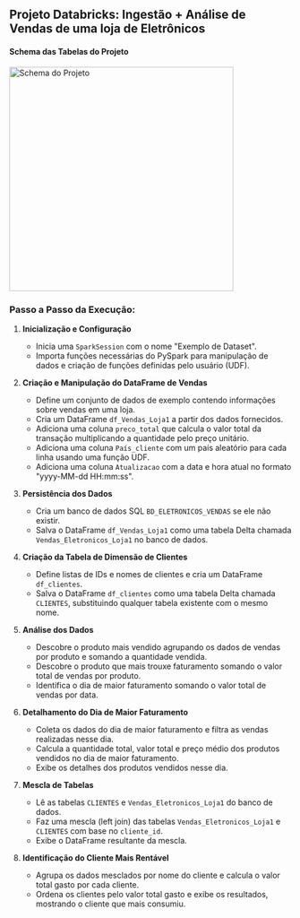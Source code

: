 ## Projeto Databricks: Ingestão + Análise de Vendas de uma loja de Eletrônicos
#### Schema das Tabelas do Projeto
<img src="https://github.com/marcelmarujo/Databricks-Vendas-Loja-Eletronicos/blob/master/Schema%20-%20Vendas%20Eletr%C3%B4nicos.jpeg?raw=true" alt="Schema do Projeto" width="400" />

### Passo a Passo da Execução:

1. **Inicialização e Configuração**
   - Inicia uma `SparkSession` com o nome "Exemplo de Dataset".
   - Importa funções necessárias do PySpark para manipulação de dados e criação de funções definidas pelo usuário (UDF).

2. **Criação e Manipulação do DataFrame de Vendas**
   - Define um conjunto de dados de exemplo contendo informações sobre vendas em uma loja.
   - Cria um DataFrame `df_Vendas_Loja1` a partir dos dados fornecidos.
   - Adiciona uma coluna `preco_total` que calcula o valor total da transação multiplicando a quantidade pelo preço unitário.
   - Adiciona uma coluna `País_cliente` com um país aleatório para cada linha usando uma função UDF.
   - Adiciona uma coluna `Atualizacao` com a data e hora atual no formato "yyyy-MM-dd HH:mm:ss".

3. **Persistência dos Dados**
   - Cria um banco de dados SQL `BD_ELETRONICOS_VENDAS` se ele não existir.
   - Salva o DataFrame `df_Vendas_Loja1` como uma tabela Delta chamada `Vendas_Eletronicos_Loja1` no banco de dados.

4. **Criação da Tabela de Dimensão de Clientes**
   - Define listas de IDs e nomes de clientes e cria um DataFrame `df_clientes`.
   - Salva o DataFrame `df_clientes` como uma tabela Delta chamada `CLIENTES`, substituindo qualquer tabela existente com o mesmo nome.

5. **Análise dos Dados**
   - Descobre o produto mais vendido agrupando os dados de vendas por produto e somando a quantidade vendida.
   - Descobre o produto que mais trouxe faturamento somando o valor total de vendas por produto.
   - Identifica o dia de maior faturamento somando o valor total de vendas por data.

6. **Detalhamento do Dia de Maior Faturamento**
   - Coleta os dados do dia de maior faturamento e filtra as vendas realizadas nesse dia.
   - Calcula a quantidade total, valor total e preço médio dos produtos vendidos no dia de maior faturamento.
   - Exibe os detalhes dos produtos vendidos nesse dia.

7. **Mescla de Tabelas**
   - Lê as tabelas `CLIENTES` e `Vendas_Eletronicos_Loja1` do banco de dados.
   - Faz uma mescla (left join) das tabelas `Vendas_Eletronicos_Loja1` e `CLIENTES` com base no `cliente_id`.
   - Exibe o DataFrame resultante da mescla.

8. **Identificação do Cliente Mais Rentável**
   - Agrupa os dados mesclados por nome do cliente e calcula o valor total gasto por cada cliente.
   - Ordena os clientes pelo valor total gasto e exibe os resultados, mostrando o cliente que mais consumiu.
